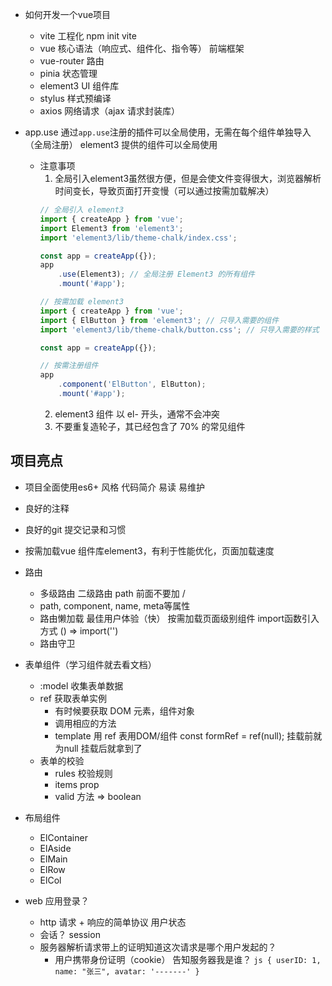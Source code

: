 - 如何开发一个vue项目
   - vite 工程化 
        npm init vite
   - vue 核心语法（响应式、组件化、指令等）
        前端框架
   - vue-router 路由
   - pinia 状态管理
   - element3 UI 组件库  
   - stylus 样式预编译
   - axios 网络请求（ajax 请求封装库）

- app.use
    通过`app.use`注册的插件可以全局使用，无需在每个组件单独导入（全局注册）
    element3 提供的组件可以全局使用
   - 注意事项
        1. 全局引入element3虽然很方便，但是会使文件变得很大，浏览器解析时间变长，导致页面打开变慢（可以通过按需加载解决）
        ```js
        // 全局引入 element3
        import { createApp } from 'vue';
        import Element3 from 'element3';
        import 'element3/lib/theme-chalk/index.css';

        const app = createApp({});
        app
            .use(Element3); // 全局注册 Element3 的所有组件
            .mount('#app');
        ```
        ```js
        // 按需加载 element3
        import { createApp } from 'vue';
        import { ElButton } from 'element3'; // 只导入需要的组件
        import 'element3/lib/theme-chalk/button.css'; // 只导入需要的样式

        const app = createApp({});

        // 按需注册组件
        app
            .component('ElButton', ElButton);
            .mount('#app');
        ```
        2. element3 组件 以 el- 开头，通常不会冲突
        3. 不要重复造轮子，其已经包含了 70% 的常见组件


## 项目亮点
- 项目全面使用es6+ 风格
    代码简介 易读 易维护
- 良好的注释 
- 良好的git 提交记录和习惯

- 按需加载vue 组件库element3，有利于性能优化，页面加载速度
- 路由
   - 多级路由
        二级路由 path 前面不要加 /
   - path, component, name, meta等属性
   - 路由懒加载
        最佳用户体验（快）
        按需加载页面级别组件 import函数引入方式 () => import('')
   - 路由守卫

- 表单组件（学习组件就去看文档）
    - :model 收集表单数据
    - ref 获取表单实例
         - 有时候要获取 DOM 元素，组件对象
         - 调用相应的方法
         - template 用 ref 表用DOM/组件
               const formRef = ref(null); 挂载前就为null
               挂载后就拿到了
    - 表单的校验
         - rules 校验规则
         - items prop
         - valid 方法 => boolean
- 布局组件
    - ElContainer
    - ElAside
    - ElMain    
    - ElRow
    - ElCol

- web 应用登录？
    - http 请求 + 响应的简单协议  用户状态
    - 会话？ session
    - 服务器解析请求带上的证明知道这次请求是哪个用户发起的？ 
         - 用户携带身份证明（cookie） 告知服务器我是谁？
          ```js
          {
               userID: 1,
               name: "张三",
               avatar: '-------'
          }
          ```